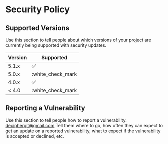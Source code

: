 # Security Policy

## Supported Versions

Use this section to tell people about which versions of your project are
currently being supported with security updates.

| Version | Supported          |
| ------- | ------------------ |
| 5.1.x   | :white_check_mark: |
| 5.0.x   | :white_check_mark  |
| 4.0.x   | :white_check_mark: |
| < 4.0   | :white_check_mark  |

## Reporting a Vulnerability

Use this section to tell people how to report a vulnerability.
deciphergit@gmail.com
Tell them where to go, how often they can expect to get an update on a
reported vulnerability, what to expect if the vulnerability is accepted or
declined, etc.
